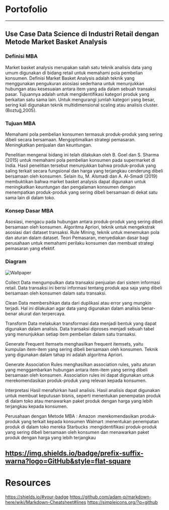 # Portofolio
---
## Use Case Data Science di Industri Retail dengan Metode Market Basket Analysis
### Definisi MBA
Market basket analysis merupakan salah satu teknik analisis data yang umum digunakan di bidang retail untuk memahami pola pembelian konsumen. Definisi Market Basket Analysis adalah teknik yang menggunakan pengukuran asosiasi sederhana untuk menunjukkan hubungan atau kesesuaian antara item yang ada dalam sebuah transaksi pasar. Tujuannya adalah untuk mengidentifikasi kategori produk yang berkaitan satu sama lain. Untuk mengurangi jumlah kategori yang besar, sering kali digunakan teknik multidimensional scaling atau analisis cluster. (Boztuğ,2005). 
### Tujuan MBA
Memahami pola pembelian konsumen termasuk produk-produk yang sering dibeli secara bersamaan. Mengoptimalkan strategi pemasaran.
Meningkatkan penjualan dan keuntungan.

Penelitian mengenai bidang ini telah dilakukan oleh B. Goel dan S. Sharma (2015) untuk memahami pola pembelian konsumen pada supermarket di India. Hasil penelitian tersebut menunjukkan bahwa produk-produk yang saling terkait secara fungsional dan harga yang terjangkau cenderung dibeli bersamaan oleh konsumen. Selain itu, M. Alsmadi dan A. Al-Smadi (2019) membuktikan bahwa market basket analysis dapat digunakan untuk meningkatkan keuntungan dan pengalaman konsumen dengan menempatkan produk-produk yang sering dibeli bersamaan di dekat satu sama lain di dalam toko. 
### Konsep Dasar MBA
Asosiasi, mengacu pada hubungan antara produk-produk yang sering dibeli bersamaan oleh konsumen. 
Algoritma Apriori, teknik untuk mengekstrak asosiasi dari dataset transaksi. 
Rule Mining, teknik untuk menemukan pola dan aturan dalam dataset. 
Teori Pemasaran, menyediakan dasar bagi perusahaan untuk memahami perilaku konsumen dan membuat strategi pemasaran yang efektif.
### Diagram 

![Wallpaper](./assets/img/Graph.jpg "Diagram")

Collect Data
mengumpulkan data transaksi penjualan dari sistem informasi retail. Data transaksi ini berisi informasi tentang produk apa saja yang dibeli bersamaan oleh konsumen dalam satu transaksi.

Clean Data
membersihkan data dari duplikasi atau error yang mungkin terjadi. Hal ini dilakukan agar data yang digunakan dalam analisis benar-benar akurat dan terpercaya.

Transform Data
melakukan transformasi data menjadi bentuk yang dapat digunakan dalam analisis. Data transaksi diproses menjadi sebuah tabel yang menunjukkan setiap item pembelian dalam satu transaksi.

Generate Frequent Itemsets
menghasilkan frequent itemsets, yaitu kumpulan item-item yang sering dibeli bersamaan oleh konsumen. Teknik yang digunakan dalam tahap ini adalah algoritma Apriori.

Generate Association Rules
menghasilkan association rules, yaitu aturan yang menggambarkan hubungan antara item-item yang sering dibeli bersamaan oleh konsumen. Association rules ini dapat digunakan untuk merekomendasikan produk-produk yang relevan kepada konsumen.

Interpretasi Hasil
menafsirkan hasil analisis. Hasil analisis dapat digunakan untuk membuat keputusan bisnis, seperti menentukan penempatan produk di dalam toko atau menawarkan paket produk dengan harga yang lebih terjangkau kepada konsumen.

Perusahaan dengan Metode MBA : 
Amazon    :merekomendasikan produk-produk yang terkait kepada konsumen
Walmart   :menentukan penempatan produk di dalam toko mereka
Starbucks :mengidentifikasi produk-produk yang sering dibeli bersamaan oleh konsumen dan menawarkan paket produk dengan harga yang lebih terjangkau

https://img.shields.io/badge/prefix-suffix-warna?logo=GitHub&style=flat-square
---
# Resources
https://shields.io/#your-badge
https://github.com/adam-p/markdown-here/wiki/Markdown-Cheatsheet#lines
https://simpleicons.org/?q=github